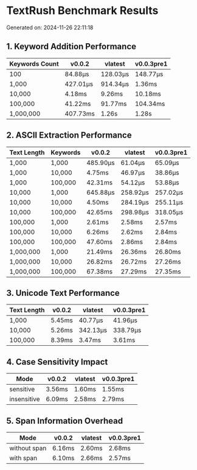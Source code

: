 # TextRush Benchmark Results

Generated on: 2024-11-26 22:11:18

## 1. Keyword Addition Performance

| Keywords Count | v0.0.2 | vlatest | v0.0.3pre1 |
|-|-|-|-|
| 100 | 84.88µs | 128.03µs | 148.77µs |
| 1,000 | 427.01µs | 914.34µs | 1.36ms |
| 10,000 | 4.18ms | 9.26ms | 10.18ms |
| 100,000 | 41.22ms | 91.77ms | 104.34ms |
| 1,000,000 | 407.73ms | 1.26s | 1.28s |

## 2. ASCII Extraction Performance

| Text Length | Keywords | v0.0.2 | vlatest | v0.0.3pre1 |
|-|-|-|-|-|
| 1,000 | 1,000 | 485.90µs | 61.04µs | 65.09µs |
| 1,000 | 10,000 | 4.75ms | 46.97µs | 38.86µs |
| 1,000 | 100,000 | 42.31ms | 54.12µs | 53.88µs |
| 10,000 | 1,000 | 645.88µs | 258.92µs | 257.02µs |
| 10,000 | 10,000 | 4.50ms | 284.19µs | 255.11µs |
| 10,000 | 100,000 | 42.65ms | 298.98µs | 318.05µs |
| 100,000 | 1,000 | 2.61ms | 2.58ms | 2.57ms |
| 100,000 | 10,000 | 6.26ms | 2.62ms | 2.84ms |
| 100,000 | 100,000 | 47.60ms | 2.86ms | 2.84ms |
| 1,000,000 | 1,000 | 21.49ms | 26.36ms | 26.80ms |
| 1,000,000 | 10,000 | 26.82ms | 26.72ms | 27.26ms |
| 1,000,000 | 100,000 | 67.38ms | 27.29ms | 27.35ms |

## 3. Unicode Text Performance

| Text Length | v0.0.2 | vlatest | v0.0.3pre1 |
|-|-|-|-|
| 1,000 | 5.45ms | 40.77µs | 41.96µs |
| 10,000 | 5.26ms | 342.13µs | 338.79µs |
| 100,000 | 8.39ms | 3.47ms | 3.61ms |

## 4. Case Sensitivity Impact

| Mode | v0.0.2 | vlatest | v0.0.3pre1 |
|-|-|-|-|
| sensitive | 3.56ms | 1.60ms | 1.55ms |
| insensitive | 6.09ms | 2.58ms | 2.79ms |

## 5. Span Information Overhead

| Mode | v0.0.2 | vlatest | v0.0.3pre1 |
|-|-|-|-|
| without span | 6.16ms | 2.60ms | 2.68ms |
| with span | 6.10ms | 2.66ms | 2.57ms |